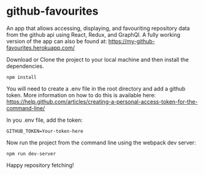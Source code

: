 # github-favourites
An app that allows accessing, displaying, and favouriting repository data from the github api using React, Redux, and GraphQl.
A fully working version of the app can also be found at: https://my-github-favourites.herokuapp.com/

Download or Clone the project to your local machine and then install the dependencies.

```
npm install
```

You will need to create a .env file in the root directory and add a github token. More information on how to do this is available here: https://help.github.com/articles/creating-a-personal-access-token-for-the-command-line/

In you .env file, add the token:

```
GITHUB_TOKEN=Your-token-here
```

Now run the project from the command line using the webpack dev server:

```
npm run dev-server
```

Happy repository fetching!
